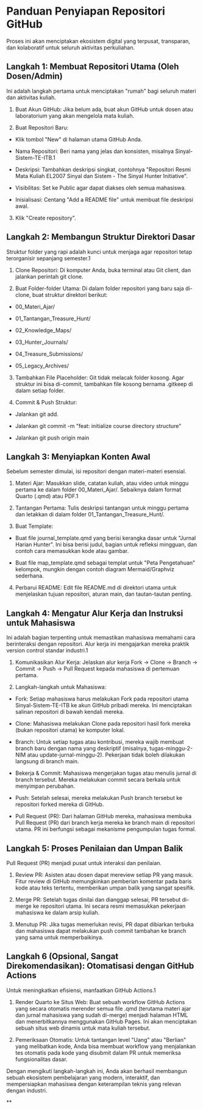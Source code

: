 
# Panduan Penyiapan Repositori GitHub  

Proses ini akan menciptakan ekosistem digital yang terpusat, transparan, dan kolaboratif untuk seluruh aktivitas perkuliahan.

## Langkah 1: Membuat Repositori Utama (Oleh Dosen/Admin)

Ini adalah langkah pertama untuk menciptakan "rumah" bagi seluruh materi dan aktivitas kuliah.

1. Buat Akun GitHub: Jika belum ada, buat akun GitHub untuk dosen atau laboratorium yang akan mengelola mata kuliah.
    
2. Buat Repositori Baru:
    

- Klik tombol "New" di halaman utama GitHub Anda.
    
- Nama Repositori: Beri nama yang jelas dan konsisten, misalnya Sinyal-Sistem-TE-ITB.1
    
- Deskripsi: Tambahkan deskripsi singkat, contohnya "Repositori Resmi Mata Kuliah EL2007 Sinyal dan Sistem - The Sinyal Hunter Initiative".
    
- Visibilitas: Set ke Public agar dapat diakses oleh semua mahasiswa.
    
- Inisialisasi: Centang "Add a README file" untuk membuat file deskripsi awal.
    

3. Klik "Create repository".
    

  

## Langkah 2: Membangun Struktur Direktori Dasar

  

Struktur folder yang rapi adalah kunci untuk menjaga agar repositori tetap terorganisir sepanjang semester.1

1. Clone Repositori: Di komputer Anda, buka terminal atau Git client, dan jalankan perintah git clone.
    
2. Buat Folder-folder Utama: Di dalam folder repositori yang baru saja di-clone, buat struktur direktori berikut:
    

- 00_Materi_Ajar/
    
- 01_Tantangan_Treasure_Hunt/
    
- 02_Knowledge_Maps/
    
- 03_Hunter_Journals/
    
- 04_Treasure_Submissions/
    
- 05_Legacy_Archives/
    

3. Tambahkan File Placeholder: Git tidak melacak folder kosong. Agar struktur ini bisa di-commit, tambahkan file kosong bernama .gitkeep di dalam setiap folder.
    
4. Commit & Push Struktur:
    

- Jalankan git add.
    
- Jalankan git commit -m "feat: initialize course directory structure"
    
- Jalankan git push origin main
    

  

## Langkah 3: Menyiapkan Konten Awal

  

Sebelum semester dimulai, isi repositori dengan materi-materi esensial.

1. Materi Ajar: Masukkan slide, catatan kuliah, atau video untuk minggu pertama ke dalam folder 00_Materi_Ajar/. Sebaiknya dalam format Quarto (.qmd) atau PDF.1
    
2. Tantangan Pertama: Tulis deskripsi tantangan untuk minggu pertama dan letakkan di dalam folder 01_Tantangan_Treasure_Hunt/.
    
3. Buat Template:
    

- Buat file journal_template.qmd yang berisi kerangka dasar untuk "Jurnal Harian Hunter". Ini bisa berisi judul, bagian untuk refleksi mingguan, dan contoh cara memasukkan kode atau gambar.
    
- Buat file map_template.qmd sebagai templat untuk "Peta Pengetahuan" kelompok, mungkin dengan contoh diagram Mermaid/Graphviz sederhana.
    

4. Perbarui README: Edit file README.md di direktori utama untuk menjelaskan tujuan repositori, aturan main, dan tautan-tautan penting.
    

  

## Langkah 4: Mengatur Alur Kerja dan Instruksi untuk Mahasiswa

  

Ini adalah bagian terpenting untuk memastikan mahasiswa memahami cara berinteraksi dengan repositori. Alur kerja ini mengajarkan mereka praktik version control standar industri.1

1. Komunikasikan Alur Kerja: Jelaskan alur kerja Fork -> Clone -> Branch -> Commit -> Push -> Pull Request kepada mahasiswa di pertemuan pertama.
    
2. Langkah-langkah untuk Mahasiswa:
    

- Fork: Setiap mahasiswa harus melakukan Fork pada repositori utama Sinyal-Sistem-TE-ITB ke akun GitHub pribadi mereka. Ini menciptakan salinan repositori di bawah kendali mereka.
    
- Clone: Mahasiswa melakukan Clone pada repositori hasil fork mereka (bukan repositori utama) ke komputer lokal.
    
- Branch: Untuk setiap tugas atau kontribusi, mereka wajib membuat branch baru dengan nama yang deskriptif (misalnya, tugas-minggu-2-NIM atau update-jurnal-minggu-2). Pekerjaan tidak boleh dilakukan langsung di branch main.
    
- Bekerja & Commit: Mahasiswa mengerjakan tugas atau menulis jurnal di branch tersebut. Mereka melakukan commit secara berkala untuk menyimpan perubahan.
    
- Push: Setelah selesai, mereka melakukan Push branch tersebut ke repositori forked mereka di GitHub.
    
- Pull Request (PR): Dari halaman GitHub mereka, mahasiswa membuka Pull Request (PR) dari branch kerja mereka ke branch main di repositori utama. PR ini berfungsi sebagai mekanisme pengumpulan tugas formal.
    

  

## Langkah 5: Proses Penilaian dan Umpan Balik

  

Pull Request (PR) menjadi pusat untuk interaksi dan penilaian.

1. Review PR: Asisten atau dosen dapat mereview setiap PR yang masuk. Fitur review di GitHub memungkinkan pemberian komentar pada baris kode atau teks tertentu, memberikan umpan balik yang sangat spesifik.
    
2. Merge PR: Setelah tugas dinilai dan dianggap selesai, PR tersebut di-merge ke repositori utama. Ini secara resmi memasukkan pekerjaan mahasiswa ke dalam arsip kuliah.
    
3. Menutup PR: Jika tugas memerlukan revisi, PR dapat dibiarkan terbuka dan mahasiswa dapat melakukan push commit tambahan ke branch yang sama untuk memperbaikinya.
    

  

## Langkah 6 (Opsional, Sangat Direkomendasikan): Otomatisasi dengan GitHub Actions

  

Untuk meningkatkan efisiensi, manfaatkan GitHub Actions.1

1. Render Quarto ke Situs Web: Buat sebuah workflow GitHub Actions yang secara otomatis merender semua file .qmd (terutama materi ajar dan jurnal mahasiswa yang sudah di-merge) menjadi halaman HTML dan menerbitkannya menggunakan GitHub Pages. Ini akan menciptakan sebuah situs web dinamis untuk mata kuliah tersebut.
    
2. Pemeriksaan Otomatis: Untuk tantangan level "Uang" atau "Berlian" yang melibatkan kode, Anda bisa membuat workflow yang menjalankan tes otomatis pada kode yang disubmit dalam PR untuk memeriksa fungsionalitas dasar.
    

Dengan mengikuti langkah-langkah ini, Anda akan berhasil membangun sebuah ekosistem pembelajaran yang modern, interaktif, dan mempersiapkan mahasiswa dengan keterampilan teknis yang relevan dengan industri.

**